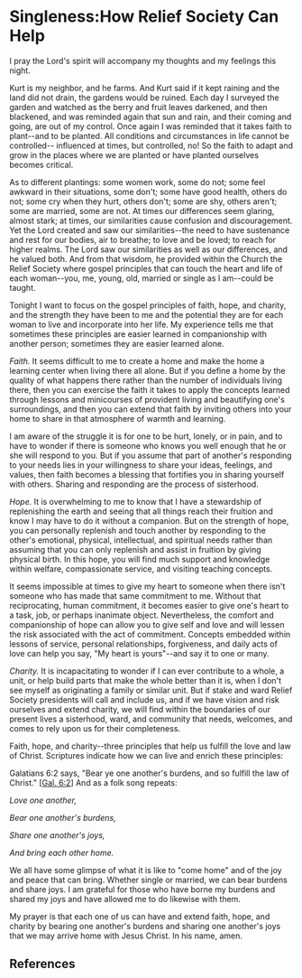 # Singleness:How Relief Society Can Help

I pray the Lord's spirit will accompany my thoughts and my feelings this
night.

Kurt is my neighbor, and he farms. And Kurt said if it kept raining and the
land did not drain, the gardens would be ruined. Each day I surveyed the
garden and watched as the berry and fruit leaves darkened, and then blackened,
and was reminded again that sun and rain, and their coming and going, are out
of my control. Once again I was reminded that it takes faith to plant--and to
be planted. All conditions and circumstances in life cannot be controlled--
influenced at times, but controlled, no! So the faith to adapt and grow in the
places where we are planted or have planted ourselves becomes critical.

As to different plantings: some women work, some do not; some feel awkward in
their situations, some don't; some have good health, others do not; some cry
when they hurt, others don't; some are shy, others aren't; some are married,
some are not. At times our differences seem glaring, almost stark; at times,
our similarities cause confusion and discouragement. Yet the Lord created and
saw our similarities--the need to have sustenance and rest for our bodies, air
to breathe; to love and be loved; to reach for higher realms. The Lord saw our
similarities as well as our differences, and he valued both. And from that
wisdom, he provided within the Church the Relief Society where gospel
principles that can touch the heart and life of each woman--you, me, young,
old, married or single as I am--could be taught.

Tonight I want to focus on the gospel principles of faith, hope, and charity,
and the strength they have been to me and the potential they are for each
woman to live and incorporate into her life. My experience tells me that
sometimes these principles are easier learned in companionship with another
person; sometimes they are easier learned alone.

_Faith._ It seems difficult to me to create a home and make the home a
learning center when living there all alone. But if you define a home by the
quality of what happens there rather than the number of individuals living
there, then you can exercise the faith it takes to apply the concepts learned
through lessons and minicourses of provident living and beautifying one's
surroundings, and then you can extend that faith by inviting others into your
home to share in that atmosphere of warmth and learning.

I am aware of the struggle it is for one to be hurt, lonely, or in pain, and
to have to wonder if there is someone who knows you well enough that he or she
will respond to you. But if you assume that part of another's responding to
your needs lies in your willingness to share your ideas, feelings, and values,
then faith becomes a blessing that fortifies you in sharing yourself with
others. Sharing and responding are the process of sisterhood.

_Hope._ It is overwhelming to me to know that I have a stewardship of
replenishing the earth and seeing that all things reach their fruition and
know I may have to do it without a companion. But on the strength of hope, you
can personally replenish and touch another by responding to the other's
emotional, physical, intellectual, and spiritual needs rather than assuming
that you can only replenish and assist in fruition by giving physical birth.
In this hope, you will find much support and knowledge within welfare,
compassionate service, and visiting teaching concepts.

It seems impossible at times to give my heart to someone when there isn't
someone who has made that same commitment to me. Without that reciprocating,
human commitment, it becomes easier to give one's heart to a task, job, or
perhaps inanimate object. Nevertheless, the comfort and companionship of hope
can allow you to give self and love and will lessen the risk associated with
the act of commitment. Concepts embedded within lessons of service, personal
relationships, forgiveness, and daily acts of love can help you say, "My heart
is yours"--and say it to one or many.

_Charity._ It is incapacitating to wonder if I can ever contribute to a whole,
a unit, or help build parts that make the whole better than it is, when I
don't see myself as originating a family or similar unit. But if stake and
ward Relief Society presidents will call and include us, and if we have vision
and risk ourselves and extend charity, we will find within the boundaries of
our present lives a sisterhood, ward, and community that needs, welcomes, and
comes to rely upon us for their completeness.

Faith, hope, and charity--three principles that help us fulfill the love and
law of Christ. Scriptures indicate how we can live and enrich these
principles:

Galatians 6:2 says, "Bear ye one another's burdens, and so fulfill the law of
Christ." [[Gal. 6:2](/scriptures/nt/gal/6.2?lang=eng#1)] And as a folk song
repeats:

_Love one another,_

_Bear one another's burdens,_

_Share one another's joys,_

_And bring each other home._

We all have some glimpse of what it is like to "come home" and of the joy and
peace that can bring. Whether single or married, we can bear burdens and share
joys. I am grateful for those who have borne my burdens and shared my joys and
have allowed me to do likewise with them.

My prayer is that each one of us can have and extend faith, hope, and charity
by bearing one another's burdens and sharing one another's joys that we may
arrive home with Jesus Christ. In his name, amen.

## References

